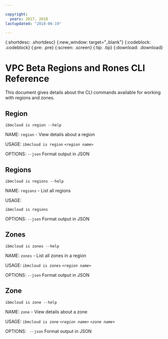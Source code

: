 ```yaml
---

copyright:
  years: 2017, 2018
lastupdated: "2018-06-19"

---
```


{:shortdesc: .shortdesc}
{:new_window: target="_blank"}
{:codeblock: .codeblock}
{:pre: .pre}
{:screen: .screen}
{:tip: .tip}
{:download: .download}

# VPC Beta Regions and Rones CLI Reference

This document gives details about the CLI commands available for working with regions and zones.

## Region

`ibmcloud is region --help`

NAME:
   `region` - View details about a region

USAGE:
   `ibmcloud is region` _`<region name>`_

OPTIONS:
   `--json`  Format output in JSON

## Regions

`ibmcloud is regions --help`

NAME:
   `regions` - List all regions

USAGE:

   `ibmcloud is regions`

OPTIONS:
   `--json`  Format output in JSON

## Zones

`ibmcloud is zones --help`

NAME:
   `zones` - List all zones in a region

USAGE:
   `ibmcloud is zones` _`<region name>`_

OPTIONS:
   `--json`  Format output in JSON

## Zone

`ibmcloud is zone --help`

NAME:
   `zone` - View details about a zone

USAGE:
   `ibmcloud is zone` _`<region name>`_ _`<zone name>`_

OPTIONS:
  ` --json`  Format output in JSON
